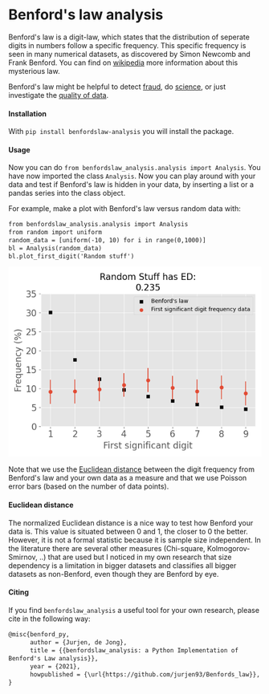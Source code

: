# Benford's law analysis

Benford's law is a digit-law, which states that the distribution of seperate digits in numbers follow a specific frequency.
This specific frequency is seen in many numerical datasets, as discovered by Simon Newcomb and Frank Benford.
You can find on [wikipedia] more information about this mysterious law.

Benford's law might be helpful to detect [fraud], do [science], or just investigate the [quality of data].

#### Installation
With ```pip install benfordslaw-analysis``` you will install the package.

#### Usage
Now you can do ```from benfordslaw_analysis.analysis import Analysis```.
You have now imported the class ```Analysis```.
Now you can play around with your data and test if Benford's law is hidden in your data, by inserting a list or 
a pandas series into the class object.

For example, make a plot with Benford's law versus random data with:
```
from benfordslaw_analysis.analysis import Analysis
from random import uniform
random_data = [uniform(-10, 10) for i in range(0,1000)]
bl = Analysis(random_data)
bl.plot_first_digit('Random stuff')
```
![Test Image 1](test/test.png)

Note that we use the [Euclidean distance] between the digit frequency from Benford's law and your own data as a measure
and that we use Poisson error bars (based on the number of data points).

#### Euclidean distance

The normalized Euclidean distance is a nice way to test how Benford your data is.
This value is situated between 0 and 1, the closer to 0 the better.
However, it is not a formal statistic because it is sample size independent.
In the literature there are several other measures (Chi-square, Kolmogorov-Smirnov, ..) that are used but I noticed in my own research that 
size dependency is a limitation in bigger datasets and classifies all bigger datasets as non-Benford, even though they are Benford by eye.

#### Citing

If you find ```benfordslaw_analysis``` a useful tool for your own research, please cite in the following way:

```
@misc{benford_py,
      author = {Jurjen, de Jong},
      title = {{benfordslaw_analysis: a Python Implementation of Benford's Law analysis}},
      year = {2021},
      howpublished = {\url{https://github.com/jurjen93/Benfords_law}},
}
```

[wikipedia]: https://en.wikipedia.org/wiki/Benford%27s_law
[fraud]: https://www.journalofaccountancy.com/issues/2017/apr/excel-and-benfords-law-to-detect-fraud.html
[science]: https://towardsdatascience.com/benfords-law-in-the-gaia-universe-b5727db7a936
[quality of data]: https://www.idfcinstitute.org/blog/2020/november/using-benfords-law-to-understand-covid-19-data-quality/
[Euclidean distance]: https://en.wikipedia.org/wiki/Euclidean_distance
[my own paper]: https://www.aanda.org/articles/aa/pdf/2020/10/aa37256-19.pdf
